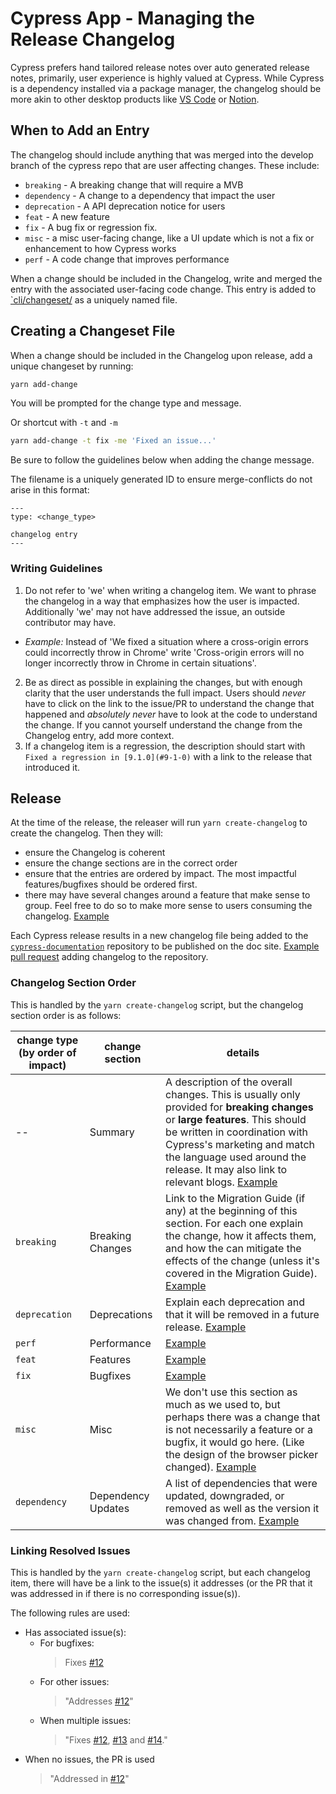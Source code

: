 # Cypress App - Managing the Release Changelog

Cypress prefers hand tailored release notes over auto generated release notes, primarily, user experience is highly valued at Cypress. While Cypress is a dependency installed via a package manager, the changelog should be more akin to other desktop products like [VS Code](https://code.visualstudio.com/updates/v1_62) or [Notion](https://www.notion.so/What-s-New-157765353f2c4705bd45474e5ba8b46c).

## When to Add an Entry

The changelog should include anything that was merged into the develop branch of the cypress repo that are user affecting changes. These include:
- `breaking` - A breaking change that will require a MVB
- `dependency` - A change to a dependency that impact the user
- `deprecation` - A API deprecation notice for users
- `feat` - A new feature
- `fix` - A bug fix or regression fix.
- `misc` - a misc user-facing change, like a UI update which is not a fix or enhancement to how Cypress works
- `perf` - A code change that improves performance

When a change should be included in the Changelog, write and merged the entry with the associated user-facing code change. This entry is added to [`cli/changeset/](../cli/changesets) as a uniquely named file.

## Creating a Changeset File

When a change should be included in the Changelog upon release, add a unique changeset by running:

```bash
yarn add-change
```

You will be prompted for the change type and message.

Or shortcut with `-t` and `-m`

```bash
yarn add-change -t fix -me 'Fixed an issue...'
```

Be sure to follow the guidelines below when adding the change message.

The filename is a uniquely generated ID to ensure merge-conflicts do not arise in this format:
```
---
type: <change_type>

changelog entry
---
```

### Writing Guidelines
1. Do not refer to 'we' when writing a changelog item. We want to phrase the changelog in a way that emphasizes how the user is impacted. Additionally 'we' may not have addressed the issue, an outside contributor may have.
  - _Example:_ Instead of 'We fixed a situation where a cross-origin errors could incorrectly throw in Chrome' write 'Cross-origin errors will no longer incorrectly throw in Chrome in certain situations'.
2. Be as direct as possible in explaining the changes, but with enough clarity that the user understands the full impact. Users should *never* have to click on the link to the issue/PR to understand the change that happened and *absolutely never* have to look at the code to understand the change. If you cannot yourself understand the change from the Changelog entry, add more context.
3. If a changelog item is a regression, the description should start with `Fixed a regression in [9.1.0](#9-1-0)` with a link to the release that introduced it.

## Release 

At the time of the release, the releaser will run `yarn create-changelog` to create the changelog. Then they will:
- ensure the Changelog is coherent
- ensure the change sections are in the correct order
- ensure that the entries are ordered by impact. The most impactful features/bugfixes should be ordered first.
- there may have several changes around a feature that make sense to group. Feel free to do so to make more sense to users consuming the changelog. [Example](https://docs.cypress.io/guides/references/changelog#8-7-0)

Each Cypress release results in a new changelog file being added to the [`cypress-documentation`](https://github.com/cypress-io/cypress-documentation) repository to be published on the doc site. [Example pull request](https://github.com/cypress-io/cypress-documentation/pull/4141) adding changelog to the repository.

### Changelog Section Order

This is handled by the `yarn create-changelog` script, but the changelog section order is as follows:

| change type (by order of impact) | change section | details |
| -- | -- | --|
| -- | Summary | A description of the overall changes. This is usually only provided for **breaking changes** or **large features**. This should be written in coordination with Cypress's marketing and match the language used around the release. It may also link to relevant blogs. [Example](https://docs.cypress.io/guides/references/changelog#7-0-0) |
| `breaking` | Breaking Changes | Link to the Migration Guide (if any) at the beginning of this section. For each one explain the change, how it affects them, and how the can mitigate the effects of the change (unless it's covered in the Migration Guide). [Example](https://docs.cypress.io/guides/references/changelog#6-0-0) |
| `deprecation` | Deprecations | Explain each deprecation and that it will be removed in a future release. [Example](https://docs.cypress.io/guides/references/changelog#6-0-0) |
| `perf` | Performance | [Example](https://docs.cypress.io/guides/references/changelog#7-2-0) |
| `feat` | Features | [Example](https://docs.cypress.io/guides/references/changelog#8-6-0) |
| `fix` | Bugfixes | [Example](https://docs.cypress.io/guides/references/changelog#9-1-0) |
| `misc` | Misc | We don't use this section as much as we used to, but perhaps there was a change that is not necessarily a feature or a bugfix, it would go here. (Like the design of the browser picker changed). [Example](https://docs.cypress.io/guides/references/changelog#6-7-0) |
| `dependency` | Dependency Updates | A list of dependencies that were updated, downgraded, or removed as well as the version it was changed from. [Example](https://docs.cypress.io/guides/references/changelog#7-2-0) |

### Linking Resolved Issues

This is handled by the `yarn create-changelog` script, but each changelog item, there will have be a link to the issue(s) it addresses (or the PR that it was addressed in if there is no corresponding issue(s)).

The following rules are used:
- Has associated issue(s):
  - For bugfixes:
    > Fixes [#12]([https://github.com/cypress-io/cypress/issues/12](https://github.com/cypress-io/cypress/issues/1234))
  - For other issues: 
     >"Addresses [#12]([https://github.com/cypress-io/cypress/issues/12](https://github.com/cypress-io/cypress/issues/1234))"
  - When multiple issues:
    > "Fixes [#12]([https://github.com/cypress-io/cypress/issues/12](https://github.com/cypress-io/cypress/issues/1234)), [#13]([https://github.com/cypress-io/cypress/issues/13](https://github.com/cypress-io/cypress/issues/1234)) and [#14]([https://github.com/cypress-io/cypress/issues/14](https://github.com/cypress-io/cypress/issues/1234))."
- When no issues, the PR is used
  > "Addressed in [#12]([https://github.com/cypress-io/cypress/issues/12](https://github.com/cypress-io/cypress/issues/1234))"
